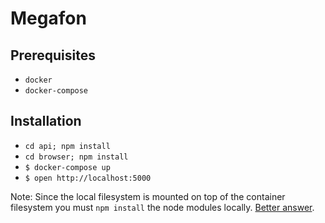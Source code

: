 # Megafon

## Prerequisites
+ `docker`
+ `docker-compose`

## Installation
+ `cd api; npm install`
+ `cd browser; npm install`
+ `$ docker-compose up`
+ `$ open http://localhost:5000`

Note: Since the local filesystem is mounted on top of the container filesystem you must `npm install` the node modules locally. [Better answer](http://stackoverflow.com/a/32785014).
